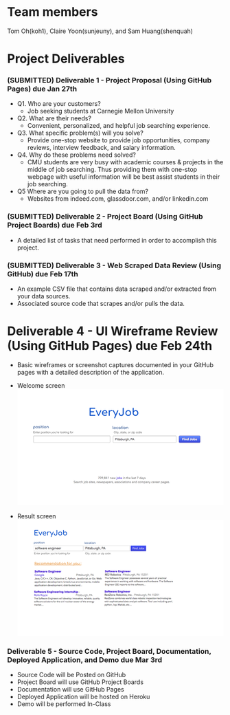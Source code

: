 # Team members
Tom Oh(koh1), Claire Yoon(sunjeuny), and Sam Huang(shenquah)

# Project Deliverables
### (SUBMITTED) Deliverable 1 - Project Proposal (Using GitHub Pages) due Jan 27th

* Q1. Who are your customers?
  * Job seeking students at Carnegie Mellon University
* Q2. What are their needs?
  * Convenient, personalized, and helpful job searching experience.
* Q3. What specific problem(s) will you solve?
  * Provide one-stop website to provide job opportunities, company reviews, interview feedback, and salary information.
* Q4. Why do these problems need solved?
  * CMU students are very busy with academic courses & projects in the middle of job searching. Thus providing them with one-stop webpage with useful information will be best assist students in their job searching.
* Q5 Where are you going to pull the data from?
  * Websites from indeed.com, glassdoor.com, and/or linkedin.com

### (SUBMITTED) Deliverable 2 - Project Board (Using GitHub Project Boards) due Feb 3rd

* A detailed list of tasks that need performed in order to accomplish this project.

### (SUBMITTED) Deliverable 3 - Web Scraped Data Review (Using GitHub) due Feb 17th

* An example CSV file that contains data scraped and/or extracted from your data sources.
* Associated source code that scrapes and/or pulls the data.

# Deliverable 4 - UI Wireframe Review (Using GitHub Pages) due Feb 24th

* Basic wireframes or screenshot captures documented in your GitHub pages with a detailed description of the application.
* Welcome screen
![](Deliverable4.png)

* Result screen
![](Deliverable4-2.png)

### Deliverable 5 - Source Code, Project Board, Documentation, Deployed Application, and Demo due Mar 3rd

* Source Code will be Posted on GitHub
* Project Board will use GitHub Project Boards
* Documentation will use GitHub Pages
* Deployed Application will be hosted on Heroku
* Demo will be performed In-Class
